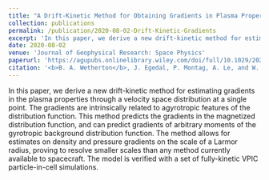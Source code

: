 ```yaml
---
title: "A Drift-Kinetic Method for Obtaining Gradients in Plasma Properties from Single-Point Distribution Function Data"
collection: publications
permalink: /publication/2020-08-02-Drift-Kinetic-Gradients
excerpt: 'In this paper, we derive a new drift-kinetic method for estimating gradients in the plasma properties through a velocity space distribution at a single point. The gradients are intrinsically related to agyrotropic features of the distribution function. This method predicts the gradients in the magnetized distribution function, and can predict gradients of arbitrary moments of the gyrotropic background distribution function. The method allows for estimates on density and pressure gradients on the scale of a Larmor radius, proving to resolve smaller scales than any method currently available to spacecraft. The model is verified with a set of fully-kinetic VPIC particle-in-cell simulations.'
date: 2020-08-02
venue: 'Journal of Geophysical Research: Space Physics'
paperurl: 'https://agupubs.onlinelibrary.wiley.com/doi/full/10.1029/2020JA027965'
citation: '<b>B. A. Wetherton</b>, J. Egedal, P. Montag, A. Le, and W. Daughton. A drift-kinetic method for obtaining gradients in plasma properties from single-point distribution function data. Journal of Geophysical Research: Space Physics. 2020. '
---
```

In this paper, we derive a new drift-kinetic method for estimating gradients in the plasma properties through a velocity space distribution at a single point. The gradients are intrinsically related to agyrotropic features of the distribution function. This method predicts the gradients in the magnetized distribution function, and can predict gradients of arbitrary moments of the gyrotropic background distribution function. The method allows for estimates on density and pressure gradients on the scale of a Larmor radius, proving to resolve smaller scales than any method currently available to spacecraft. The model is verified with a set of fully-kinetic VPIC particle-in-cell simulations.
